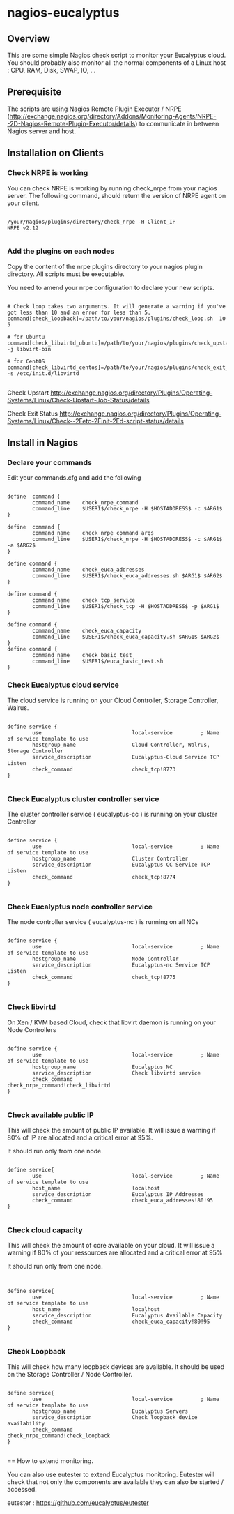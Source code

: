 # nagios-eucalyptus

## Overview

This are some simple Nagios check script to monitor your Eucalyptus cloud. You should probably also monitor all the normal components of a Linux host : CPU, RAM, Disk, SWAP, IO, ...


## Prerequisite

The scripts are using Nagios Remote Plugin Executor / NRPE (http://exchange.nagios.org/directory/Addons/Monitoring-Agents/NRPE--2D-Nagios-Remote-Plugin-Executor/details) to communicate in between Nagios server and host. 

## Installation on Clients

### Check NRPE is working

You can check NRPE is working by running check_nrpe from your nagios server. The following command, should return the version of NRPE agent on your client. 
<pre><code>
/your/nagios/plugins/directory/check_nrpe -H Client_IP
NRPE v2.12

</code></pre>


### Add the plugins on each nodes

Copy the content of the nrpe plugins directory to your nagios plugin directory. All scripts must be executable. 

You need to amend your nrpe configuration to declare your new scripts. 
<pre><code>
# Check loop takes two arguments. It will generate a warning if you've got less than 10 and an error for less than 5.
command[check_loopback]=/path/to/your/nagios/plugins/check_loop.sh  10 5

# for Ubuntu 
command[check_libvirtd_ubuntu]=/path/to/your/nagios/plugins/check_upstart_status.pl -j libvirt-bin

# for CentOS
command[check_libvirtd_centos]=/path/to/your/nagios/plugins/check_exit_status.pl -s /etc/init.d/libvirtd

</code></pre>
Check Upstart http://exchange.nagios.org/directory/Plugins/Operating-Systems/Linux/Check-Upstart-Job-Status/details

Check Exit Status http://exchange.nagios.org/directory/Plugins/Operating-Systems/Linux/Check--2Fetc-2Finit-2Ed-script-status/details

## Install in Nagios

###  Declare your commands

Edit your commands.cfg and add the following

<pre><code>
define  command {
        command_name    check_nrpe_command
        command_line    $USER1$/check_nrpe -H $HOSTADDRESS$ -c $ARG1$
}

define  command {
        command_name    check_nrpe_command_args
        command_line    $USER1$/check_nrpe -H $HOSTADDRESS$ -c $ARG1$ -a $ARG2$
}

define command {
        command_name    check_euca_addresses
        command_line    $USER1$/check_euca_addresses.sh $ARG1$ $ARG2$
}

define command {
        command_name    check_tcp_service
        command_line    $USER1$/check_tcp -H $HOSTADDRESS$ -p $ARG1$
}

define command {
        command_name    check_euca_capacity
        command_line    $USER1$/check_euca_capacity.sh $ARG1$ $ARG2$
}
define command {
        command_name    check_basic_test
        command_line    $USER1$/euca_basic_test.sh
}
</code></pre>

### Check Eucalyptus cloud service

The cloud service is running on your Cloud Controller, Storage Controller, Walrus. 

<pre><code>
define service {
        use                             local-service         ; Name of service template to use
        hostgroup_name                  Cloud Controller, Walrus, Storage Controller
        service_description             Eucalyptus-Cloud Service TCP Listen
        check_command                   check_tcp!8773
}

</code></pre>

### Check Eucalyptus cluster controller service

The cluster controller service ( eucalyptus-cc ) is running on your cluster Controller

<pre><code>
define service {
        use                             local-service         ; Name of service template to use
        hostgroup_name                  Cluster Controller
        service_description             Eucalyptus CC Service TCP Listen
        check_command                   check_tcp!8774
}

</code></pre>

### Check Eucalyptus node controller service

The node controller service ( eucalyptus-nc ) is running on all NCs

<pre><code>
define service {
        use                             local-service         ; Name of service template to use
        hostgroup_name                  Node Controller
        service_description             Eucalyptus-nc Service TCP Listen
        check_command                   check_tcp!8775
}

</code></pre>

### Check libvirtd

On Xen / KVM based Cloud, check that libvirt daemon is running on your Node Controllers

<pre><code>
define service {
        use                             local-service         ; Name of service template to use
        hostgroup_name                  Eucalyptus NC
        service_description             Check libvirtd service
        check_command                   check_nrpe_command!check_libvirtd
}

</code></pre>

### Check available public IP

This will check the amount of public IP available. It will issue a warning if 80% of IP are allocated and a critical error at 95%. 

It should run only from one node.

<pre><code>
define service{
        use                             local-service         ; Name of service template to use
        host_name                       localhost
        service_description             Eucalyptus IP Addresses
        check_command                   check_euca_addresses!80!95
}

</code></pre>

### Check cloud capacity

This will check the amount of core available on your cloud. It will issue a warning if 80% of your ressources are allocated and a critical error at 95%

It should run only from one node.

<pre><code>

define service{
        use                             local-service         ; Name of service template to use
        host_name                       localhost
        service_description             Eucalyptus Available Capacity
        check_command                   check_euca_capacity!80!95
}

</code></pre>


### Check Loopback

This will check how many loopback devices are available. It should be used on the Storage Controller / Node Controller. 

<pre><code>
define service{
        use                             local-service         ; Name of service template to use
        hostgroup_name                  Eucalyptus Servers
        service_description             Check loopback device availability
        check_command                   check_nrpe_command!check_loopback
}

</code></pre>

== How to extend monitoring.

You can also use eutester to extend Eucalyptus monitoring. Eutester will check that not only the components are available they can also be started / accessed. 

eutester : https://github.com/eucalyptus/eutester


